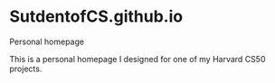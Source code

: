 # SutdentofCS.github.io
Personal homepage

This is a personal homepage I designed for one of my Harvard CS50 projects. 
